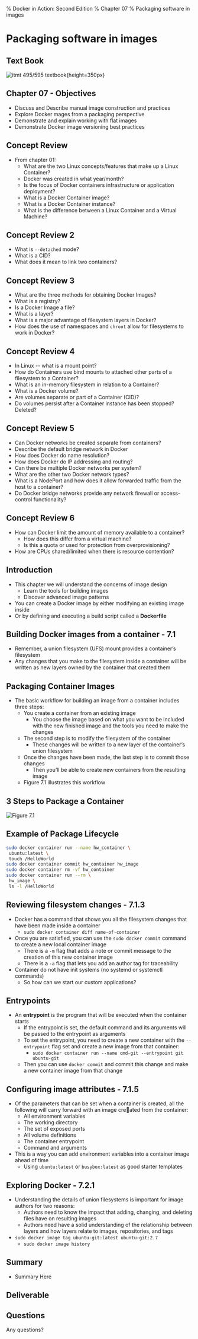 % Docker in Action: Second Edition
% Chapter 07
% Packaging software in images

# Packaging software in images

## Text Book

![*itmt 495/595 textbook*](images/cover.png "Docker In Action V2 Book Cover Image"){height=350px}

## Chapter 07 - Objectives

- Discuss and Describe manual image construction and practices
- Explore Docker mages from a packaging perspective
- Demonstrate and explain working with flat images
- Demonstrate Docker image versioning best practices

## Concept Review

- From chapter 01:
  - What are the two Linux concepts/features that make up a Linux Container?
  - Docker was created in what year/month?
  - Is the focus of Docker containers infrastructure or application deployment?
  - What is a Docker Container image?
  - What is a Docker Container instance?
  - What is the difference between a Linux Container and a Virtual Machine?

## Concept Review 2

- What is `--detached` mode?
- What is a CID?
- What does it mean to link two containers?

## Concept Review 3

- What are the three methods for obtaining Docker Images?
- What is a registry?
- Is a Docker Image a file?
- What is a layer?
- What is a major advantage of filesystem layers in Docker?
- How does the use of namespaces and `chroot` allow for filesystems to work in Docker?

## Concept Review 4

- In Linux -- what is a mount point?
- How do Containers use bind mounts to attached other parts of a filesystem to a Container?
- What is an in-memory filesystem in relation to a Container?
- What is a Docker volume?
- Are volumes separate or part of a Container (CID)?
- Do volumes persist after a Container instance has been stopped?  Deleted?

## Concept Review 5

- Can Docker networks be created separate from containers?
- Describe the default bridge network in Docker
- How does Docker do name resolution?
- How does Docker do IP addressing and routing?
- Can there be multiple Docker networks per system?
- What are the other two Docker network types?
- What is a NodePort and how does it allow forwarded traffic from the host to a container?
- Do Docker bridge networks provide any network firewall or access-control functionality?

## Concept Review 6

- How can Docker limit the amount of memory available to a container?
  - How does this differ from a virtual machine?
  - Is this a quota or used for protection from overprovisioning?
- How are CPUs shared/limited when there is resource contention?

## Introduction

- This chapter we will understand the concerns of image design
  - Learn the tools for building images
  - Discover advanced image patterns
- You can create a Docker image by either modifying an existing image inside
- Or by defining and executing a build script called a **Dockerfile**

## Building Docker images from a container - 7.1

- Remember, a union filesystem (UFS) mount provides a container’s filesystem
- Any changes that you make to the filesystem inside a container will be written as new layers owned by the container that created them

## Packaging Container Images

- The basic workflow for building an image from a container includes three steps:
  - You create a container from an existing image
    - You choose the image based on what you want to be included with the new finished image and the tools you need to make the changes
  - The second step is to modify the filesystem of the container
    - These changes will be written to a new layer of the container’s union filesystem
  - Once the changes have been made, the last step is to commit those changes
    - Then you’ll be able to create new containers from the resulting image
  - Figure 7.1 illustrates this workflow

## 3 Steps to Package a Container

![*Figure 7.1*](images/figure7-1.png "Image of lifecycle of packaging a container")

## Example of Package Lifecycle

```bash
sudo docker container run --name hw_container \
 ubuntu:latest \
 touch /HelloWorld 
sudo docker container commit hw_container hw_image 
sudo docker container rm -vf hw_container 
sudo docker container run --rm \
 hw_image \
 ls -l /HelloWorld
```

## Reviewing filesystem changes - 7.1.3

- Docker has a command that shows you all the filesystem changes that have been made inside a container
  - `sudo docker container diff name-of-container`
- Once you are satisfied, you can use the `sudo docker commit` command to create a new local container image
  - There is a `-m` flag that adds a note or commit message to the creation of this new container image
  - There is a `-a` flag that lets you add an author tag for traceability
- Container do not have init systems (no systemd or systemctl commands)
  - So how can we start our custom applications?

## Entrypoints

- An **entrypoint** is the program that will be executed when the container starts
  - If the entrypoint is set, the default command and its arguments will be passed to the entrypoint as arguments
  - To set the entrypoint, you need to create a new container with the `--entrypoint` flag set and create a new image from that container:
    - `sudo docker container run --name cmd-git --entrypoint git ubuntu-git`
  - Then you can use `docker commit` and commit this change and make a new container image from that change

## Configuring image attributes - 7.1.5

- Of the parameters that can be set when a container is created, all the following will carry forward with an image created from the container:
  - All environment variables
  - The working directory
  - The set of exposed ports
  - All volume definitions
  - The container entrypoint
  - Command and arguments
- This is a way you can add environment variables into a container image ahead of time
  - Using `ubuntu:latest` or `busybox:latest` as good starter templates

## Exploring Docker - 7.2.1

- Understanding the details of union filesystems is important for image authors for two reasons:
  - Authors need to know the impact that adding, changing, and deleting files have on resulting images
  - Authors need have a solid understanding of the relationship between layers and how layers relate to images, repositories, and tags
- `sudo docker image tag ubuntu-git:latest ubuntu-git:2.7`
  - `sudo docker image history`
  
## Summary

- Summary Here

## Deliverable

## Questions

Any questions?
